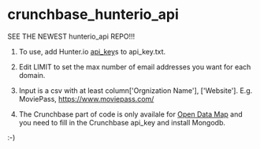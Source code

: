 # crunchbase_hunterio_api

SEE THE NEWEST hunterio_api REPO!!!

1. To use, add Hunter.io [api_key](https://hunter.io/api)s to api_key.txt.

2. Edit LIMIT to set the max number of email addresses you want for each domain.

3. Input is a csv with at least column\['Orgnization Name'\], \['Website'\]. E.g. MoviePass, https://www.moviepass.com/

4. The Crunchbase part of code is only availale for [Open Data Map](https://data.crunchbase.com/docs/open-data-map) and you need to fill in the Crunchbase api_key and install Mongodb.

:-)
